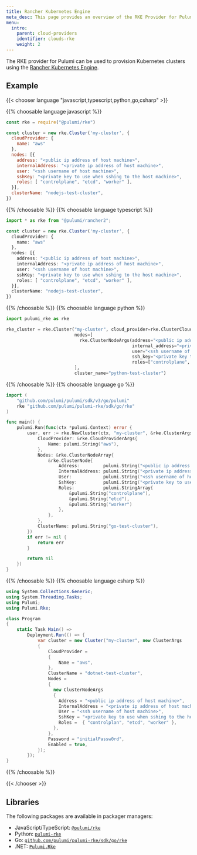 ```yaml
---
title: Rancher Kubernetes Engine
meta_desc: This page provides an overview of the RKE Provider for Pulumi.
menu:
  intro:
    parent: cloud-providers
    identifier: clouds-rke
    weight: 2
---
```


The RKE provider for Pulumi can be used to provision Kubernetes clusters using the [Rancher Kubernetes Engine](https://github.com/rancher/rke).

## Example

{{< chooser language "javascript,typescript,python,go,csharp" >}}

{{% choosable language javascript %}}

```javascript
const rke = require("@pulumi/rke")

const cluster = new rke.Cluster('my-cluster', {
  cloudProvider: {
    name: "aws"
  },
  nodes: [{
    address: "<public ip address of host machine>",
    internalAddress: "<private ip address of host machine>",
    user: "<ssh username of host machine>",
    sshKey: "<private key to use when sshing to the host machine>",
    roles: [ "controlplane", "etcd", "worker" ],
  }],
  clusterName: "nodejs-test-cluster",
})
```

{{% /choosable %}}
{{% choosable language typescript %}}

```typescript
import * as rke from "@pulumi/rancher2";

const cluster = new rke.Cluster('my-cluster', {
  cloudProvider: {
    name: "aws"
  },
  nodes: [{
    address: "<public ip address of host machine>",
    internalAddress: "<private ip address of host machine>",
    user: "<ssh username of host machine>",
    sshKey: "<private key to use when sshing to the host machine>",
    roles: [ "controlplane", "etcd", "worker" ],
  }],
  clusterName: "nodejs-test-cluster",
})
```

{{% /choosable %}}
{{% choosable language python %}}

```python
import pulumi_rke as rke

rke_cluster = rke.Cluster("my-cluster", cloud_provider=rke.ClusterCloudProviderArgs(name="aws"),
                          nodes=[
                            rke.ClusterNodeArgs(address="<public ip address of host machine>",
                                                internal_address="<private ip address of host machine>",
                                                user="<ssh username of host machine>",
                                                ssh_key="<private key to use when sshing to the host machine>",
                                                roles=["controlplane", "etcd", "worker"])
                          ],
                          cluster_name="python-test-cluster")
```

{{% /choosable %}}
{{% choosable language go %}}

```go
import (
	"github.com/pulumi/pulumi/sdk/v3/go/pulumi"
	rke "github.com/pulumi/pulumi-rke/sdk/go/rke"
)

func main() {
	pulumi.Run(func(ctx *pulumi.Context) error {
		user, err := rke.NewCluster(ctx, "my-cluster", &rke.ClusterArgs{
			CloudProvider: &rke.CloudProviderArgs{
				Name: pulumi.String("aws"),
            },
            Nodes: &rke.ClusterNodeArray{
				&rke.ClusterNode{
				    Address:         pulumi.String("<public ip address of host machine>"),
				    InternalAddress: pulumi.String("<private ip address of host machine>"),
				    User:            pulumi.String("<ssh username of host machine>"),
				    SshKey:          pulumi.String("<private key to use when sshing to the host machine>"),
				    Roles:           pulumi.StringArray{
				        &pulumi.String("controlplane"),
				        &pulumi.String("etcd"),
				        &pulumi.String("worker")
                    },
                },
            },
			ClusterName: pulumi.String("go-test-cluster"),
		})
		if err != nil {
			return err
		}

		return nil
	})
}
```

{{% /choosable %}}
{{% choosable language csharp %}}

```csharp
using System.Collections.Generic;
using System.Threading.Tasks;
using Pulumi;
using Pulumi.Rke;

class Program
{
    static Task Main() =>
        Deployment.Run(() => {
            var cluster = new Cluster("my-cluster", new ClusterArgs
            {
                CloudProvider =
                {
                    Name = "aws",
                },
                ClusterName = "dotnet-test-cluster",
                Nodes =
                {
                  new ClusterNodeArgs
                  {
                    Address = "<public ip address of host machine>",
                    InternalAddress = "<private ip address of host machine>",
                    User = "<ssh username of host machine>",
                    SshKey = "<private key to use when sshing to the host machine>",
                    Roles =  { "controlplan", "etcd", "worker" },
                  },
                },
                Password = "initialPassw0rd",
                Enabled = true,
            });
        });
}
```

{{% /choosable %}}

{{< /chooser >}}

## Libraries

The following packages are available in packager managers:

* JavaScript/TypeScript: [`@pulumi/rke`](https://www.npmjs.com/package/@pulumi/rke)
* Python: [`pulumi-rke`](https://pypi.org/project/pulumi-rke/)
* Go: [`github.com/pulumi/pulumi-rke/sdk/go/rke`](https://github.com/pulumi/pulumi-rke)
* .NET: [`Pulumi.Rke`](https://www.nuget.org/packages/Pulumi.Rke)
